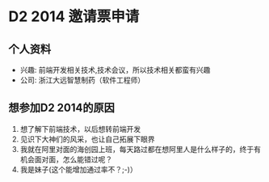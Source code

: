 # D2 2014 邀请票申请

## 个人资料

- 兴趣: 前端开发相关技术,技术会议，所以技术相关都蛮有兴趣
- 公司: 浙江大远智慧制药（软件工程师）

## 想参加D2 2014的原因

1. 想了解下前端技术，以后想转前端开发
2. 见识下大神们的风采，也让自己拓展下眼界
3. 我就在阿里对面的海创园上班，每天路过都在想阿里人是什么样子的，终于有机会面对面，怎么能错过呢？
4. 我是妹子(这个能增加通过率不？;-)）
